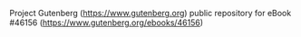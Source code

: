 Project Gutenberg (https://www.gutenberg.org) public repository for eBook #46156 (https://www.gutenberg.org/ebooks/46156)

